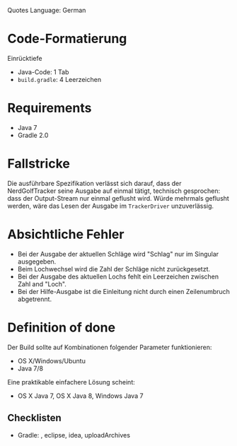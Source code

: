 Quotes Language: German


# Code-Formatierung

Einrücktiefe

* Java-Code: 1 Tab
* `build.gradle`: 4 Leerzeichen


# Requirements

* Java 7
* Gradle 2.0


# Fallstricke

Die ausführbare Spezifikation verlässt sich darauf, dass der NerdGolfTracker seine Ausgabe auf einmal tätigt, technisch gesprochen: dass der Output-Stream nur einmal geflusht wird. Würde mehrmals geflusht werden, wäre das Lesen der Ausgabe im `TrackerDriver` unzuverlässig.


# Absichtliche Fehler

* Bei der Ausgabe der aktuellen Schläge wird "Schlag" nur im Singular ausgegeben.
* Beim Lochwechsel wird die Zahl der Schläge nicht zurückgesetzt.
* Bei der Ausgabe des aktuellen Lochs fehlt ein Leerzeichen zwischen Zahl and "Loch".
* Bei der Hilfe-Ausgabe ist die Einleitung nicht durch einen Zeilenumbruch abgetrennt.


# Definition of done

Der Build sollte auf Kombinationen folgender Parameter funktionieren:

* OS X/Windows/Ubuntu
* Java 7/8

Eine praktikable einfachere Lösung scheint:

* OS X Java 7, OS X Java 8, Windows Java 7


## Checklisten

* Gradle: <default>, eclipse, idea, uploadArchives
